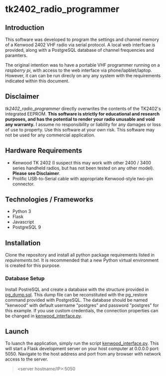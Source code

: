 # tk2402_radio_programmer

## Introduction
This software was developed to program the settings and channel memory of a Kenwood 2402 VHF radio via serial protocol. A local web interfcae is provided, along with a PostgreSQL database of channel frequencies and paramters.



The original intention was to have a portable VHF programmer running on a _raspberry pi_, with access to the web interface via phone/lapblet/laptop. However, it can can be run direcly on any any system with the requirements indicated within this document.

## Disclaimer
*tk2402_radio_programmer* directly overwrites the contents of the TK2402's integrated EEPROM. **This software is strictly for educational and research purposes, and has the potential to render your radio unusable and void any warranty.** I assume no responsibility or liability for any damages or loss of use to property. Use this software at your own risk. This software may not be used for any commercial application. 

## Hardware Requirements
- Kenwood TK 2402 (I suspect this may work with other 2400 / 3400 series handheld radios, but has not been tested on any other model).  **Please see Disclaimer**.
- Prolific USB-to-Serial cable with appropriate Kenwood-style two-pin connector.

## Technologies / Frameworks
- Python 3
- Flask
- Javascript
- PostgreSQL 9

## Installation
Clone the repository and install all python package requirements listed in *requirements.txt*.  It is recommended that a new Python virtual environment is created for this purpose.
### Database Setup
Install PostreSQL and create a database with the structure provided in [pg_dump.sql](pg_dump.sql).  This dump file can be reconstituted with the pg_restore command provided with PostgreSQL.
The database should be named "kenwood" with default username "postgres" and password "postgres" for this example.  If you use custom credentials, the connection properties can be changed in [kenwood_interface.py](kenwood_interface.py#L14).

## Launch
To luanch the application, simply run the script [kenwood_interface.py](kenwood_interface.py). This will start a Flask development server on your host computer at 0.0.0.0 port: 5050.
Navigate to the host address and port from any browser with network access to the server.
> <server hostname/IP>:5050
